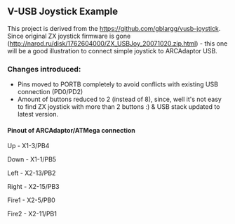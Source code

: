 ## V-USB Joystick Example

This project is derived from the https://github.com/gblargg/vusb-joystick.
Since original ZX joystick  firmware is gone (http://narod.ru/disk/1762604000/ZX_USBJoy_20071020.zip.html) - this one will be a good illustration to connect simple joystick to ARCAdaptor USB.

### Changes introduced:
* Pins moved to PORTB completely to avoid conflicts with existing USB connection (PD0/PD2)
* Amount of buttons reduced to 2 (instead of 8), since, well it's not easy to find ZX joystick with more than 2 buttons :)
& USB stack updated to latest version.

#### Pinout of ARCAdaptor/ATMega connection 

Up - X1-3/PB4

Down - X1-1/PB5

Left - X2-13/PB2

Right - X2-15/PB3

Fire1 - X2-5/PB0

Fire2 - X2-11/PB1
